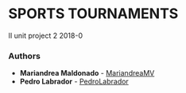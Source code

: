 # SPORTS TOURNAMENTS

II unit
project 2
2018-0

### Authors

* **Mariandrea Maldonado** - [MariandreaMV](https://github.com/MariandreaMV)
* **Pedro Labrador** - [PedroLabrador](https://github.com/PedroLabrador)
